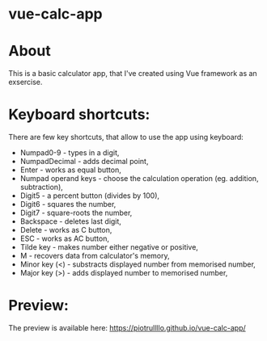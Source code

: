 # vue-calc-app

# About
This is a basic calculator app, that I've created using Vue framework as an exsercise.

# Keyboard shortcuts:
There are few key shortcuts, that allow to use the app using keyboard:
- Numpad0-9 - types in a digit,
- NumpadDecimal - adds decimal point,
- Enter - works as equal button,
- Numpad operand keys - choose the calculation operation (eg. addition, subtraction),
- Digit5 - a percent button (divides by 100),
- Digit6 - squares the number,
- Digit7 - square-roots the number,
- Backspace - deletes last digit,
- Delete - works as C button,
- ESC - works as AC button,
- Tilde key - makes number either negative or positive,
- M - recovers data from calculator's memory,
- Minor key (<) - substracts displayed number from memorised number,
- Major key (>) - adds displayed number to memorised number,

# Preview:
The preview is available here:
https://piotrullllo.github.io/vue-calc-app/